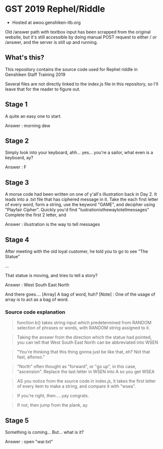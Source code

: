 # GST 2019 Rephel/Riddle

- Hosted at awoo.genshiken-itb.org

Old /answer path with textbox input has been scrapped from the original website, but it's still accessible by doing manual POST request to either / or /answer, and the server is still up and running.

## What's this?
This repository contains the source code used for Rephel riddle in Genshiken Staff Training 2019

Several files are not directly linked to the index.js file in this repository, so I'll leave that for the reader to figure out.

## Stage 1
A quite an easy one to start.

Answer : morning dew

## Stage 2
Simply look into your keyboard, ahh... yes... you're a sailor, what even is a keyboard, ay?

Answer : F

## Stage 3
A morse code had been written on one of y'all's illustration back in Day 2.
It leads into a .txt file that has ciphered message in it.
Take the each first letter of every word, form a string, use the keyword "GAME", and decipher using "Playfair Cipher".
Quickly you'd find "lustrationisthewaytotellmessages"
Complete the first 2 letter, and

Answer : illustration is the way to tell messages

## Stage 4
After meeting with the old loyal customer, he told you to go to see "The Statue"

...


That statue is moving, and tries to tell a story?

Answer : West South East North

And there goes.... [Array]
A bag of word, huh?
[Note] : One of the usage of array is to act as a bag of word.
### Source code explanation
> function b() takes string input which predetermined from RANDOM selection of phrases or words, with RANDOM string assigned to it.

> Taking the answer from the direction which the statue had pointed, you can tell that West South East North can be abbreviated into WSEN

> "You're thinking that this thing gonna just be like that, eh? Not that fast, alfonso."

> "North" often thought as "forward", or "go up", in this case, "ascension". Replace the last letter in WSEN into A so you get WSEA

> AS you notice from the source code in index.js, it takes the first letter of every item to make a string, and compare it with "wsea".

> If you're right, then.....yay congrats.

> If not, then jump from the plank, ay.

## Stage 5
Something is coming... But... what is it?

Answer : open "war.txt"
